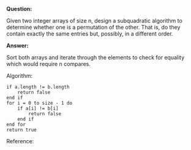 **Question:**

Given two integer arrays of size n, design a subquadratic algorithm to determine whether one is a permutation of the other. 
That is, do they contain exactly the same entries but, possibly, in a different order.

**Answer:**

Sort both arrays and iterate through the elements to check for equality which would require n compares.

Algorithm:

    if a.length != b.length
        return false
    end if
    for i = 0 to size - 1 do
        if a[i] != b[i]
            return false
        end if
    end for
    return true

Reference: []()
